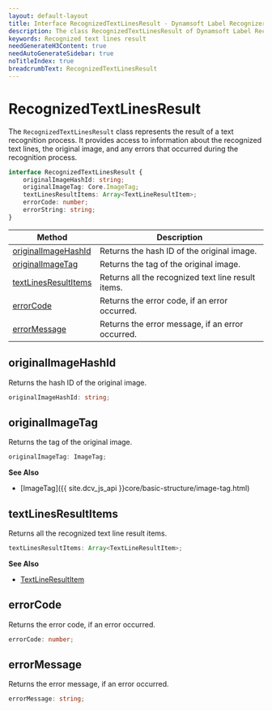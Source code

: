 ```yaml
---
layout: default-layout
title: Interface RecognizedTextLinesResult - Dynamsoft Label Recognizer JS Edition API Reference
description: The class RecognizedTextLinesResult of Dynamsoft Label Recognizer JS edition represents the result of a text recognition process.
keywords: Recognized text lines result
needGenerateH3Content: true
needAutoGenerateSidebar: true
noTitleIndex: true
breadcrumbText: RecognizedTextLinesResult
---
```


# RecognizedTextLinesResult

The `RecognizedTextLinesResult` class represents the result of a text recognition process. It provides access to information about the recognized text lines, the original image, and any errors that occurred during the recognition process.

```typescript
interface RecognizedTextLinesResult {
    originalImageHashId: string;
    originalImageTag: Core.ImageTag;
    textLinesResultItems: Array<TextLineResultItem>;
    errorCode: number;
    errorString: string;
}
```

| Method                                        | Description                                        |
| --------------------------------------------- | -------------------------------------------------- |
| [originalImageHashId](#originalimagehashid)   | Returns the hash ID of the original image.         |
| [originalImageTag](#originalimagetag)         | Returns the tag of the original image.             |
| [textLinesResultItems](#textlinesresultitems) | Returns all the recognized text line result items. |
| [errorCode](#errorcode)                       | Returns the error code, if an error occurred.      |
| [errorMessage](#errormessage)                 | Returns the error message, if an error occurred.   |

## originalImageHashId

Returns the hash ID of the original image.

```typescript
originalImageHashId: string;
```

## originalImageTag

Returns the tag of the original image.

```typescript
originalImageTag: ImageTag;
```

**See Also**

* [ImageTag]({{ site.dcv_js_api }}core/basic-structure/image-tag.html)

## textLinesResultItems

Returns all the recognized text line result items. 

```typescript
textLinesResultItems: Array<TextLineResultItem>;
```

**See Also**

* [TextLineResultItem](./textline-result-item.md)

## errorCode

Returns the error code, if an error occurred.

```typescript
errorCode: number;
```

## errorMessage

Returns the error message, if an error occurred.

```typescript
errorMessage: string;
```